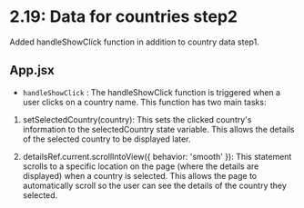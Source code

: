 # 2.19: Data for countries step2

Added handleShowClick function in addition to country data step1.

## App.jsx


- `handleShowClick` : The handleShowClick function is triggered when a user clicks on a country name. This function has two main tasks:

1. setSelectedCountry(country): This sets the clicked country's information to the selectedCountry state variable. This allows the details of the selected country to be displayed later.

2. detailsRef.current.scrollIntoView({ behavior: 'smooth' }): This statement scrolls to a specific location on the page (where the details are displayed) when a country is selected. This allows the page to automatically scroll so the user can see the details of the country they selected.